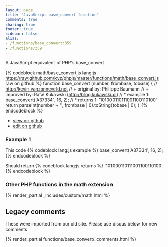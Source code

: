 ```yaml
---
layout: page
title: "JavaScript base_convert function"
comments: true
sharing: true
footer: true
sidebar: false
alias:
- /functions/base_convert:359
- /functions/359
---
```

<!-- Generated by Rakefile:build -->
A JavaScript equivalent of PHP's base_convert

{% codeblock math/base_convert.js lang:js https://raw.github.com/kvz/phpjs/master/functions/math/base_convert.js raw on github %}
function base_convert (number, frombase, tobase) {
  // http://kevin.vanzonneveld.net
  // +   original by: Philippe Baumann
  // +   improved by: Rafał Kukawski (http://blog.kukawski.pl)
  // *     example 1: base_convert('A37334', 16, 2);
  // *     returns 1: '101000110111001100110100'
  return parseInt(number + '', frombase | 0).toString(tobase | 0);
}
{% endcodeblock %}

 - [view on github](https://github.com/kvz/phpjs/blob/master/functions/math/base_convert.js)
 - [edit on github](https://github.com/kvz/phpjs/edit/master/functions/math/base_convert.js)

### Example 1
This code
{% codeblock lang:js example %}
base_convert('A37334', 16, 2);
{% endcodeblock %}

Should return
{% codeblock lang:js returns %}
'101000110111001100110100'
{% endcodeblock %}


### Other PHP functions in the math extension
{% render_partial _includes/custom/math.html %}
## Legacy comments
These were imported from our old site. Please use disqus below for new comments
<div style="overflow-y: scroll; max-height: 500px;">
{% render_partial functions/base_convert/_comments.html %}
</div>
